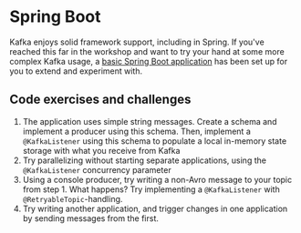 # Spring Boot

Kafka enjoys solid framework support, including in Spring. If you've reached this far in the workshop and want to
try your hand at some more complex Kafka usage, a [basic Spring Boot application](../src/main/kotlin/io/bekk) has been set up for you to extend
and experiment with.

## Code exercises and challenges
1. The application uses simple string messages. Create a schema and implement a producer using this schema. Then, implement a `@KafkaListener` using this schema to populate a local in-memory state storage with what you receive from Kafka
2. Try parallelizing without starting separate applications, using the `@KafkaListener` concurrency parameter
3. Using a console producer, try writing a non-Avro message to your topic from step 1. What happens? Try implementing a `@KafkaListener` with `@RetryableTopic`-handling.
4. Try writing another application, and trigger changes in one application by sending messages from the first.
